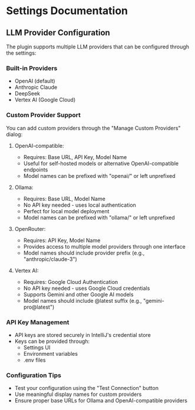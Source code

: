 # Settings Documentation

## LLM Provider Configuration

The plugin supports multiple LLM providers that can be configured through the settings:

### Built-in Providers
- OpenAI (default)
- Anthropic Claude
- DeepSeek
- Vertex AI (Google Cloud)

### Custom Provider Support
You can add custom providers through the "Manage Custom Providers" dialog:

1. OpenAI-compatible:
   - Requires: Base URL, API Key, Model Name
   - Useful for self-hosted models or alternative OpenAI-compatible endpoints
   - Model names can be prefixed with "openai/" or left unprefixed

2. Ollama:
   - Requires: Base URL, Model Name
   - No API key needed - uses local authentication
   - Perfect for local model deployment
   - Model names can be prefixed with "ollama/" or left unprefixed

3. OpenRouter:
   - Requires: API Key, Model Name
   - Provides access to multiple model providers through one interface
   - Model names should include provider prefix (e.g., "anthropic/claude-3")

4. Vertex AI:
   - Requires: Google Cloud Authentication
   - No API key needed - uses Google Cloud credentials
   - Supports Gemini and other Google AI models
   - Model names should include @latest suffix (e.g., "gemini-pro@latest")

### API Key Management
- API keys are stored securely in IntelliJ's credential store
- Keys can be provided through:
  - Settings UI
  - Environment variables
  - .env files

### Configuration Tips
- Test your configuration using the "Test Connection" button
- Use meaningful display names for custom providers
- Ensure proper base URLs for Ollama and OpenAI-compatible providers
